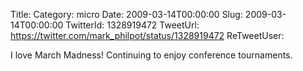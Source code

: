 Title: 
Category: micro
Date: 2009-03-14T00:00:00
Slug: 2009-03-14T00:00:00
TwitterId: 1328919472
TweetUrl: https://twitter.com/mark_philpot/status/1328919472
ReTweetUser: 

I love March Madness!  Continuing to enjoy conference tournaments.